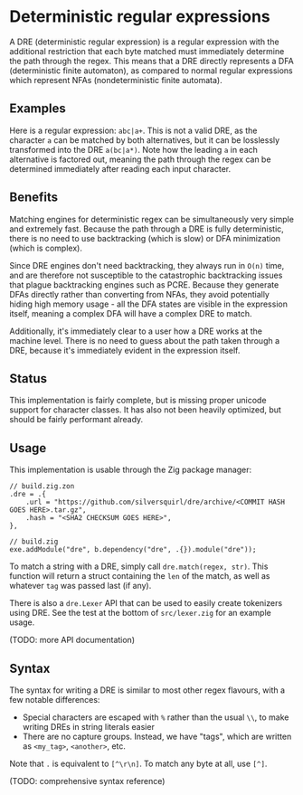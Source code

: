 # Deterministic regular expressions

A DRE (deterministic regular expression) is a regular expression with the additional restriction that each byte matched must immediately determine the path through the regex.
This means that a DRE directly represents a DFA (deterministic finite automaton), as compared to normal regular expressions which represent NFAs (nondeterministic finite automata).

## Examples

Here is a regular expression: `abc|a+`.
This is not a valid DRE, as the character `a` can be matched by both alternatives, but it can be losslessly transformed into the DRE `a(bc|a*)`.
Note how the leading `a` in each alternative is factored out, meaning the path through the regex can be determined immediately after reading each input character.

## Benefits

Matching engines for deterministic regex can be simultaneously very simple and extremely fast.
Because the path through a DRE is fully deterministic, there is no need to use backtracking (which is slow) or DFA minimization (which is complex).

Since DRE engines don't need backtracking, they always run in `O(n)` time, and are therefore not susceptible to the catastrophic backtracking issues that plague backtracking engines such as PCRE.
Because they generate DFAs directly rather than converting from NFAs, they avoid potentially hiding high memory usage - all the DFA states are visible in the expression itself, meaning a complex DFA will have a complex DRE to match.

Additionally, it's immediately clear to a user how a DRE works at the machine level.
There is no need to guess about the path taken through a DRE, because it's immediately evident in the expression itself.

## Status

This implementation is fairly complete, but is missing proper unicode support for character classes.
It has also not been heavily optimized, but should be fairly performant already.

## Usage

This implementation is usable through the Zig package manager:

```zig
// build.zig.zon
.dre = .{
    .url = "https://github.com/silversquirl/dre/archive/<COMMIT HASH GOES HERE>.tar.gz",
    .hash = "<SHA2 CHECKSUM GOES HERE>",
},
```

```zig
// build.zig
exe.addModule("dre", b.dependency("dre", .{}).module("dre"));
```

To match a string with a DRE, simply call `dre.match(regex, str)`. This function will return a struct containing the `len` of the match, as well as whatever `tag` was passed last (if any).

There is also a `dre.Lexer` API that can be used to easily create tokenizers using DRE.
See the test at the bottom of `src/lexer.zig` for an example usage.

(TODO: more API documentation)

## Syntax

The syntax for writing a DRE is similar to most other regex flavours, with a few notable differences:

- Special characters are escaped with `%` rather than the usual `\\`, to make writing DREs in string literals easier
- There are no capture groups. Instead, we have "tags", which are written as `<my_tag>`, `<another>`, etc.

Note that `.` is equivalent to `[^\r\n]`. To match any byte at all, use `[^]`.

(TODO: comprehensive syntax reference)
